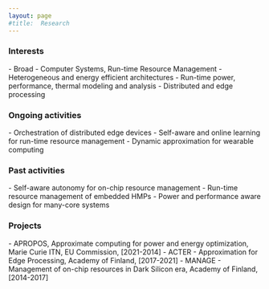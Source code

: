```yaml
---
layout: page
#title:  Research
---
```


<h3> Interests </h3>
- Broad - Computer Systems, Run-time Resource Management
- Heterogeneous and energy efficient architectures
- Run-time power, performance, thermal modeling and analysis
- Distributed and edge processing

<h3> Ongoing activities </h3>
- Orchestration of distributed edge devices
- Self-aware and online learning for run-time resource management
- Dynamic approximation for wearable computing

<h3> Past activities </h3>
- Self-aware autonomy for on-chip resource management
- Run-time resource management of embedded HMPs
- Power and performance aware design for many-core systems

<h3> Projects </h3>
- APROPOS, Approximate computing for power and energy optimization, Marie Curie ITN, EU Commission, [2021-2014]
- ACTER - Approximation for Edge Processing, Academy of Finland, [2017-2021]
- MANAGE - Management of on-chip resources in Dark Silicon era, Academy of Finland, [2014-2017]


<!-- ### Footer

Last updated: May 2013 -->
